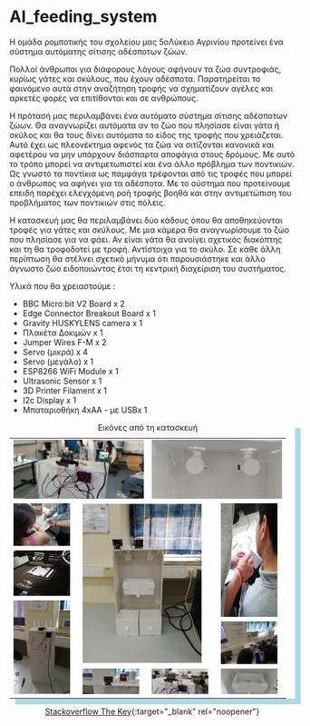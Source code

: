 <h1>AI_feeding_system</h1>
Η ομάδα ρομποτικής του σχολείου μας 5oΛύκειο Αγρινίου προτείνει ένα σύστημα αυτόματης σίτισης αδέσποτων ζώων.

Πολλοί άνθρωποι για διάφορους λόγους αφήνουν τα ζώα συντροφιάς, κυρίως γάτες και σκύλους,  που έχουν αδέσποτα. Παρατηρείται το φαινόμενο αυτά στην αναζήτηση τροφής να σχηματίζουν αγέλες και αρκετές φορές να επιτίθονται και σε ανθρώπους. 

Η πρότασή μας περιλαμβάνει ένα αυτόματο σύστημα σίτισης αδέσποτων ζώων. Θα αναγνωρίζει αυτόματα αν το ζώο που πλησίασε είναι γάτα ή σκύλος και θα τους δίνει αυτόματα το είδος της τροφής που χρειάζεται. Αυτό έχει ως πλεονέκτημα αφενός τα ζώα να σιτίζονται κανονικά και αφετέρου να μην υπάρχουν διάσπαρτα αποφάγια στους δρόμους. Με αυτό το τρόπο μπορεί να αντιμετωπιστεί και ένα άλλο πρόβλημα των ποντικιών. Ως γνωστό τα ποντίκια ως παμφάγα τρέφονται από τις τροφές που μπορεί ο άνθρωπος να αφήνει για τα αδέσποτα. Με το σύστημα που προτείνουμε επειδή παρέχει ελεγχόμενη ροή τροφής βοηθά και στην αντιμετώπιση του προβλήματος των ποντικιών στις πόλεις. 

Η κατασκευή μας θα περιλαμβάνει δύο κάδους όπου θα αποθηκεύονται τροφές για γάτες και σκύλους. Με μια κάμερα θα αναγνωρίσουμε το ζώο που πλησίασε για να φάει. Αν είναι γάτα θα ανοίγει σχετικός διακόπτης και τη θα τροφοδοτεί με τροφή. Αντίστοιχα για το σκύλο. Σε κάθε άλλη περίπτωση θα στέλνει σχετικό μήνυμα ότι παρουσιάστηκε και άλλο άγνωστο ζώο ειδοποιώντας έτσι τη κεντρική διαχείριση του συστήματος. 

Υλικά που θα χρειαστούμε :
<p></p>
<ul>
<li>BBC Micro:bit V2 Board x 2 </li>
<li>Edge Connector Breakout Board x 1 </li>
 <li>Gravity HUSKYLENS camera x 1 </li>
 <li>Πλακέτα Δοκιμών	x 1 </li>
 <li>Jumper Wires F-M x 2 </li>
 <li>Servo (μικρά) x 4 </li>
 <li>Servo (μεγάλο) x 1 </li>
 <li>ESP8266 WiFi Module x 1 </li>
 <li>Ultrasonic Sensor	x 1 </li>
 <li>3D Printer Filament x 1 </li>
 <li>I2c Display x 1 </li>
 <li>Μπαταριοθήκη 4xAΑ - με USBx 1 </li>
</ul>
<p>
<p>

<center>

<table style = " border: 0px solid;; box-shadow: 10px 10px lightblue;">
 <caption style="text-align:center">Εικόνες από τη κατασκευή</caption>
 
<tr style = "padding: 0px" >
	<td rowspan='1' colspan='2' > <img src="https://raw.githubusercontent.com/5lykagrin/AI_feeding_system/main/pic/2.jpg" width=230> </td>
	<td rowspan='1' colspan='2' > <img src="https://raw.githubusercontent.com/5lykagrin/AI_feeding_system/main/pic/3.jpg" width=230> </td>
</tr>
<tr style = "padding: 0px" >
	<td> <img src="https://raw.githubusercontent.com/5lykagrin/AI_feeding_system/main/pic/6.jpg" width=100> </td>
	<td rowspan='4' colspan='2' > <img src="https://raw.githubusercontent.com/5lykagrin/AI_feeding_system/main/pic/1.jpg" width=210> </td>
	<td rowspan='3' colspan='1' > <img src="https://raw.githubusercontent.com/5lykagrin/AI_feeding_system/main/pic/8.jpg" width=100 height=200> </td>
</tr>
<tr style = "padding: 0px" >
	<td> <img src="https://raw.githubusercontent.com/5lykagrin/AI_feeding_system/main/pic/9.jpg" width=100  height=80> </td>
</tr>
<tr style = "padding: 0px" >
	<td rowspan='3' colspan='1' > <img src="https://raw.githubusercontent.com/5lykagrin/AI_feeding_system/main/pic/10.jpg" width=100  height=165> </td>
</tr>
<tr>
	<td> <img src="https://raw.githubusercontent.com/5lykagrin/AI_feeding_system/main/pic/11.jpg" width=100 > </td>
</tr>
<tr style = "padding: 0px" >
	<td> <img src="https://raw.githubusercontent.com/5lykagrin/AI_feeding_system/main/pic/4.jpg" width=100> </td>
	<td> <img src="https://raw.githubusercontent.com/5lykagrin/AI_feeding_system/main/pic/7.jpg" width=100> </td>
	<td> <img src="https://raw.githubusercontent.com/5lykagrin/AI_feeding_system/main/pic/12.jpg" width=100> </td>
</tr>
</table>
<p>
<p>

[Stackoverflow The Key](https://stackoverflow.blog/2021/03/31/the-key-copy-paste/){:target="_blank" rel="noopener"}


